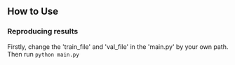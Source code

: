 ## How to Use
### Reproducing results
Firstly, change the 'train_file' and 'val_file' in the 'main.py' by your own path.
Then run `python main.py` 